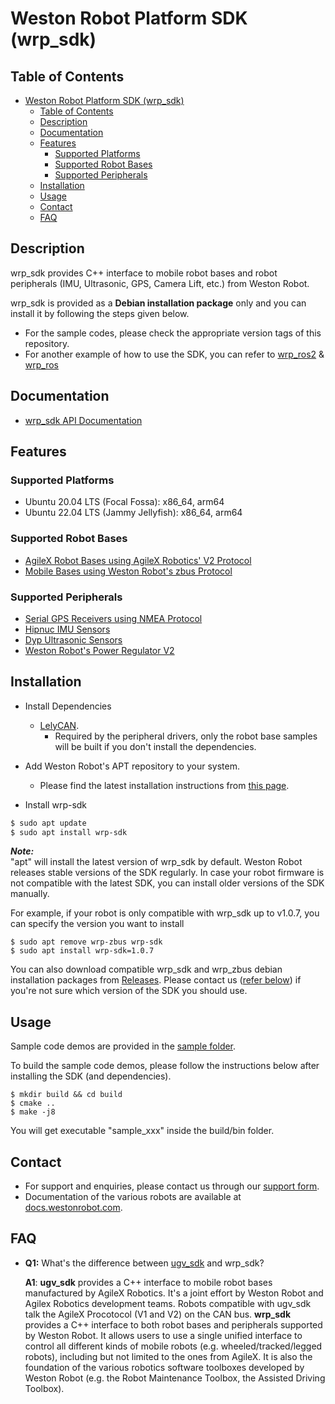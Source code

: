 # Weston Robot Platform SDK (wrp_sdk)

## Table of Contents
- [Weston Robot Platform SDK (wrp\_sdk)](#weston-robot-platform-sdk-wrp_sdk)
  - [Table of Contents](#table-of-contents)
  - [Description](#description)
  - [Documentation](#documentation)
  - [Features](#features)
    - [Supported Platforms](#supported-platforms)
    - [Supported Robot Bases](#supported-robot-bases)
    - [Supported Peripherals](#supported-peripherals)
  - [Installation](#installation)
  - [Usage](#usage)
  - [Contact](#contact)
  - [FAQ](#faq)


## Description
wrp_sdk provides C++ interface to mobile robot bases and robot peripherals (IMU, Ultrasonic, GPS, Camera Lift, etc.) from Weston Robot.

wrp_sdk is provided as a **Debian installation package** only and you can install it by following the steps given below.

* For the sample codes, please check the appropriate version tags of this repository.
* For another example of how to use the SDK, you can refer to [wrp_ros2](https://github.com/westonrobot/wrp_ros2) & [wrp_ros](https://github.com/westonrobot/wrp_ros)

## Documentation
* [wrp_sdk API Documentation](https://westonrobot.github.io/wrp_sdk/)

## Features
### Supported Platforms
- Ubuntu 20.04 LTS (Focal Fossa): x86_64, arm64
- Ubuntu 22.04 LTS (Jammy Jellyfish): x86_64, arm64

### Supported Robot Bases
- [AgileX Robot Bases using AgileX Robotics' V2 Protocol](./sample/mobile_base/agilex_v2_robot_demo.cpp)
- [Mobile Bases using Weston Robot's zbus Protocol](./sample/mobile_base/mobilebase_demo.cpp)

### Supported Peripherals
- [Serial GPS Receivers using NMEA Protocol](./sample/peripheral/gps_receiver_demo.cpp)
- [Hipnuc IMU Sensors](./sample/peripheral/imu_sensor_demo.cpp)
- [Dyp Ultrasonic Sensors](./sample/peripheral/ultrasonic_sensor_demo.cpp)
- [Weston Robot's Power Regulator V2](./sample/peripheral/power_regulator_demo.cpp)

## Installation
* Install Dependencies
  * [LelyCAN](https://opensource.lely.com/canopen/docs/installation/).
    * Required by the peripheral drivers, only the robot base samples will be built if you don't install the dependencies.

* Add Weston Robot's APT repository to your system.
  * Please find the latest installation instructions from [this page](https://docs.westonrobot.net/software/installation_guide.html).

* Install wrp-sdk
```bash
$ sudo apt update
$ sudo apt install wrp-sdk
```

***Note:***  
"apt" will install the latest version of wrp_sdk by default. Weston Robot releases stable versions of the SDK regularly. In case your robot firmware is not compatible with the latest SDK, you can install older versions of the SDK manually.

For example, if your robot is only compatible with wrp_sdk up to v1.0.7, you can specify the version you want to install

```
$ sudo apt remove wrp-zbus wrp-sdk
$ sudo apt install wrp-sdk=1.0.7
```

You can also download compatible wrp_sdk and wrp_zbus debian installation packages from [Releases](https://github.com/westonrobot/wrp_sdk/releases). Please contact us ([refer below](#contact)) if you're not sure which version of the SDK you should use.

## Usage
Sample code demos are provided in the [sample folder](./sample/).

To build the sample code demos, please follow the instructions below after installing the SDK (and dependencies).
```
$ mkdir build && cd build
$ cmake ..
$ make -j8
```
You will get executable "sample_xxx" inside the build/bin folder.

## Contact
 * For support and enquiries, please contact us through our [support form](https://forms.office.com/r/UXzrrsgEyW).
 * Documentation of the various robots are available at [docs.westonrobot.com](https://docs.westonrobot.com).

## FAQ
* **Q1:** What's the difference between [ugv_sdk](https://github.com/westonrobot/ugv_sdk) and wrp_sdk?

    **A1**: **ugv_sdk** provides a C++ interface to mobile robot bases manufactured by AgileX Robotics. It's a joint effort by Weston Robot and Agilex Robotics development teams. Robots compatible with ugv_sdk talk the AgileX Procotocol (V1 and V2) on the CAN bus. 
    **wrp_sdk** provides a C++ interface to both robot bases and peripherals supported by Weston Robot. It allows users to use a single unified interface to control all different kinds of mobile robots (e.g. wheeled/tracked/legged robots), including but not limited to the ones from AgileX. It is also the foundation of the various robotics software toolboxes developed by Weston Robot (e.g. the Robot Maintenance Toolbox, the Assisted Driving Toolbox).